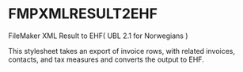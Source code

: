 # FMPXMLRESULT2EHF
FileMaker XML Result to EHF( UBL 2.1 for Norwegians )

This stylesheet takes an export of invoice rows, with related invoices, contacts, and tax measures and converts the output to EHF.
